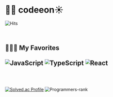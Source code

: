 # 👋🏻 codeeon☀️
![Hits](https://hits.seeyoufarm.com/api/count/incr/badge.svg?url=https%3A%2F%2Fgithub.com%2Fcodeeon&count_bg=%23877EFF&title_bg=%237CCEDF&icon=&icon_color=%233D2626&title=visits&edge_flat=false)

<br/>

## 🧑🏻‍💻 My Favorites <br/><br/> ![JavaScript](https://camo.githubusercontent.com/7561512f11d01460d080ed72087ea14535535547296c7a439b64d14ad2429e26/68747470733a2f2f736b696c6c69636f6e732e6465762f69636f6e733f693d6a73267065726c696e653d31) ![TypeScript](https://camo.githubusercontent.com/9ab3e5fb429ef8948da32bdcccbfdd4968bf20c4ec95687931e6fa7425c09de2/68747470733a2f2f736b696c6c69636f6e732e6465762f69636f6e733f693d7473267065726c696e653d31) ![React](https://camo.githubusercontent.com/7f2410ec3e4df0b1cc9d5df8612e639e1efd5551cb4d2343cf9b539ee0ea9991/68747470733a2f2f736b696c6c69636f6e732e6465762f69636f6e733f693d7265616374267065726c696e653d31)
<!-- <br/><br/> ![JavaScript](https://img.shields.io/badge/javascript-%23F7DF1E?style=for-the-badge&logo=javascript&logoColor=black) ![React](https://img.shields.io/badge/react-%2361DAFB?style=for-the-badge&logo=react&logoColor=black) ![TypeScript](https://img.shields.io/badge/typescript-%233178C6?style=for-the-badge&logo=typescript&logoColor=white) ![Styled Components](https://img.shields.io/badge/styled%20components-%23DB7093?style=for-the-badge&logo=styledcomponents&logoColor=white) <br/> -->
<br/><br/>

<!--
**codeeon/codeeon** is a ✨ _special_ ✨ repository because its `README.md` (this file) appears on your GitHub profile.

Here are some ideas to get you started:

- 🔭 I’m currently working on ...
- 🌱 I’m currently learning ...
- 👯 I’m looking to collaborate on ...
- 🤔 I’m looking for help with ...
- 💬 Ask me about ...
- 📫 How to reach me: ...
- 😄 Pronouns: ...
- ⚡ Fun fact: ...
-->

[![Solved.ac Profile](http://mazassumnida.wtf/api/v2/generate_badge?boj=yeon_develop)](https://solved.ac/yeon_develop/)
![Programmers-rank](https://github.com/codeeon/github-programmers-rank/blob/master/lib/result.svg)
